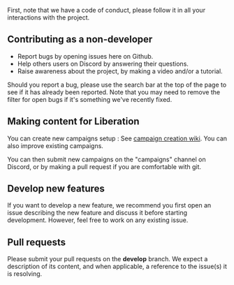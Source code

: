 First, note that we have a code of conduct, please follow it in all your interactions with the project.

## Contributing as a non-developer
 
* Report bugs by opening issues here on Github.
* Help others users on Discord by answering their questions.
* Raise awareness about the project, by making a video and/or a tutorial.

Should you report a bug, please use the search bar at the top of the page to see if it has already been reported.
Note that you may need to remove the filter for open bugs if it's something we've recently fixed.

## Making content for Liberation

You can create new campaigns setup : See [campaign creation wiki](https://github.com/Khopa/dcs_liberation/wiki/Custom-Campaigns).
You can also improve existing campaigns.

You can then submit new campaigns on the "campaigns" channel on Discord, or by making a pull request if you are comfortable with git. 

## Develop new features

If you want to develop a new feature, we recommend you first open an issue describing the new feature and discuss it before starting development.
However, feel free to work on any existing issue.

## Pull requests

Please submit your pull requests on the **develop** branch. We expect a description of its content, and when applicable, a reference to the issue(s) it is resolving.
